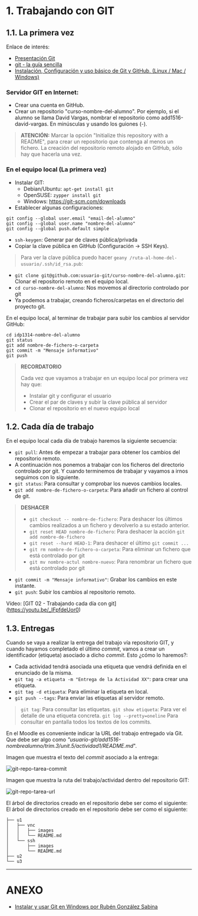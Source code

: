 

# 1. Trabajando con GIT

## 1.1. La primera vez

Enlace de interés:
* [Presentación Git](https://control-versiones-git.netlify.com/)
* [git - la guía sencilla](http://rogerdudler.github.io/git-guide/index.es.html)
* [Instalación, Configuración y uso básico de Git y GitHub. (Linux / Mac / Windows)](https://github.com/omorest/Guides/tree/master/github)

### Servidor GIT en Internet:

* Crear una cuenta en GitHub.
* Crear un repositorio "curso-nombre-del-alumno". Por ejemplo, si el alumno se llama David Vargas,
nombrar el repositorio como add1516-david-vargas. En minúsculas y usando los guiones (-).

> **ATENCIÓN:** Marcar la opción "Initialize this repository with a README", para crear un repositorio que contenga al menos un fichero.
> La creación del repositorio remoto alojado en GitHub, sólo hay que hacerla una vez.

### En el equipo local (La primera vez)

* Instalar GIT:
    * Debian/Ubuntu: `apt-get install git`
    * OpenSUSE: `zypper install git`
    * Windows: https://git-scm.com/downloads
* Establecer algunas configuraciones:

```
git config --global user.email "email-del-alumno"
git config --global user.name "nombre-del-alumno"
git config --global push.default simple
```

* `ssh-keygen`: Generar par de claves pública/privada
* Copiar la clave pública en GitHub (Configuración -> SSH Keys).

> Para ver la clave pública puedo hacer `geany /ruta-al-home-del-usuario/.ssh/id_rsa.pub`:

* `git clone git@github.com:usuario-git/curso-nombre-del-alumno.git`: Clonar el repositorio remoto en el equipo local.
* `cd curso-nombre-del-alumno`: Nos movemos al directorio controlado por git
* Ya podemos a trabajar, creando ficheros/carpetas en el directorio del proyecto git.

En el equipo local, al terminar de trabajar para subir los cambios al servidor GitHub:

```
cd idp1314-nombre-del-alumno
git status
git add nombre-de-fichero-o-carpeta
git commit -m "Mensaje informativo"
git push
```

> **RECORDATORIO**
>
> Cada vez que vayamos a trabajar en un equipo local por primera vez hay que:
> * Instalar git y configurar el usuario
> * Crear el par de claves y subir la clave pública al servidor
> * Clonar el repositorio en el nuevo equipo local

## 1.2. Cada día de trabajo

En el equipo local cada día de trabajo haremos la siguiente secuencia:
* `git pull`: Antes de empezar a trabajar para obtener los cambios del repositorio remoto.
* A continuación nos ponemos a trabajar con los ficheros del directorio controlado por git.
Y cuando terminemos de trabajar y vayamos a irnos seguimos con lo siguiente.
* `git status`: Para consultar y comprobar los nuevos cambios locales.
* `git add nombre-de-fichero-o-carpeta`: Para añadir un fichero al control de git.

> **DESHACER**
>
> * `git checkout -- nombre-de-fichero`: Para deshacer los últimos cambios realizados a un fichero y devolverlo a su estado anterior.
> * `git reset HEAD nombre-de-fichero`: Para deshacer la acción `git add nombre-de-fichero`
> * `git reset --hard HEAD-1`: Para deshacer el último `git commit ...`
> * `git rm nombre-de-fichero-o-carpeta`: Para eliminar un fichero que está controlado por git
> * `git mv nombre-actul nombre-nuevo`: Para renombrar un fichero que está controlado por git
>

* `git commit -m "Mensaje informativo"`: Grabar los cambios en este instante.
* `git push`: Subir los cambios al repositorio remoto.

Vídeo: [GIT 02 - Trabajando cada día con git] (https://youtu.be/_IFpfdeUor0)

## 1.3. Entregas

Cuando se vaya a realizar la entrega del trabajo vía repositorio GIT, y cuando hayamos completado
el último *commit*, vamos a crear un identificador (etiqueta) asociado a dicho *commit*.
Esto ¿cómo lo haremos?:
* Cada actividad tendrá asociada una etiqueta que vendrá definida en el enunciado de la misma.
* `git tag -a etiqueta -m "Entrega de la Actividad XX"`: para crear una etiqueta.
* `git tag -d etiqueta`: Para eliminar la etiqueta en local.
* `git push --tags`: Para enviar las etiquetas al servidor remoto.

> `git tag`: Para consultar las etiquetas.
> `git show etiqueta`: Para ver el detalle de una etiqueta concreta.
> `git log --pretty=oneline` Para consultar en pantalla todos los textos de los commits.

En el Moodle es conveniente indicar la URL del trabajo entregado vía Git.
Que debe ser algo como *"usuario-git/add1516-nombrealumno/trim.3/unit.5/actividad1/README.md*".

Imagen que muestra el texto del *commit* asociado a la entrega:

![git-repo-tarea-commit](./images/git-repo-tarea-commit.png)

Imagen que muestra la ruta del trabajo/actividad dentro del repositorio GIT:

![git-repo-tarea-url](./images/git-repo-tarea-url.png)

El árbol de directorios creado en el repositorio debe ser como el siguiente:
El árbol de directorios creado en el repositorio debe ser como el siguiente:

```
├── u1
│   ├── vnc
│   │   ├── images
│   │   └── README.md
│   └── ssh
│       ├── images
│       └── README.md
├── u2
└── u3   
```

---

# ANEXO

* [Instalar y usar Git en Windows por Rubén González Sabina](https://www.youtube.com/watch?v=7qzV04C5S-k)
